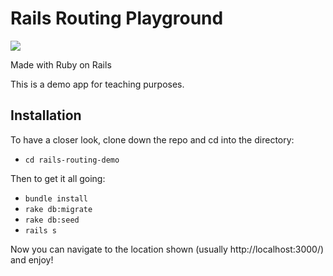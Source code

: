 # Rails Routing Playground

![](http://forthebadge.com/images/badges/made-with-ruby.svg)

Made with Ruby on Rails

This is a demo app for teaching purposes.

## Installation
To have a closer look, clone down the repo and cd into the directory:
- `cd rails-routing-demo`


Then to get it all going:
- `bundle install`
- `rake db:migrate`
- `rake db:seed`
- `rails s`

Now you can navigate to the location shown (usually http://localhost:3000/) and enjoy!
